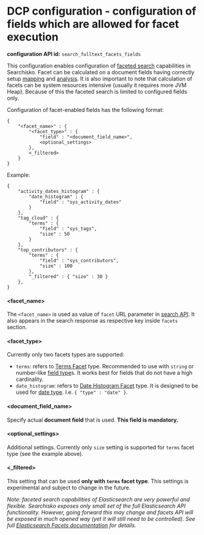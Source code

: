 DCP configuration - configuration of fields which are allowed for facet execution
==============================================================================

**configuration API id:** `search_fulltext_facets_fields`

This configuration enables configuration of [faceted search](http://en.wikipedia.org/wiki/Faceted_search) capabilities in Searchisko. Facet can be calculated on a document fields having correctly setup [mapping][mapping] and [analysis][analysis]. It is also important to note that calculation of facets can be system resources intensive (usually it requires more JVM Heap). Because of this the faceted search
is limited to configured fields only.

Configuration of facet-enabled fields has the following format:

	{
		"<facet_name>" : {
			"<facet_type>" : {
				"field" : "<document_field_name>",
				<optional_settings>
			},
			<_filtered>
		}
	}

Example:

	{
		"activity_dates_histogram" : {
			"date_histogram" : {
				"field" : "sys_activity_dates"
			}
		},
		"tag_cloud" : {
			"terms" : {
				"field" : "sys_tags",
				"size" : 50
			}
		},
		"top_contributors" : {
			"terms" : {
				"field" : "sys_contributors",
				"size" : 100
			},
			"_filtered" : { "size" : 30 }
		},
	}

#### \<facet_name\>

The `<facet_name>` is used as value of `facet` URL parameter in [search API](http://docs.jbossorg.apiary.io/#searchapi). It also appears in the search response as respective key inside `facets` section.

#### \<facet_type\>

Currently only two facets types are supported:

- `terms`: refers to [Terms Facet][terms_facet] type. Recommended to use with `string` or number-like [field type][field_type]s. It works best for fields that do not have a high cardinality.
- `date_histogram`: refers to [Date Histogram Facet][date_histogram_facet] type. It is designed to be used for [date type][date_type]. I.e. `{ "type" : "date" }`.

#### \<document_field_name\>

Specify actual **document field** that is used. **This field is mandatory.**

#### \<optional_settings\>

Additional settings. Currently only `size` setting is supported for `terms` facet type (see the example above).

#### \<_filtered\>

This setting that can be used **only with `terms` facet type**. This settings is experimental and subject to change in the future.


_Note: faceted search capabilities of Elasticsearch are very powerful and flexible. Searchisko exposes only small set of the full Elasticsearch API functionality. However, going forward this may change and facets API will be exposed in much opened way (yet it will still need to be controlled). See full [Elasticsearch Facets documentation][elasticsearch_facets_documentation] for details._

  [mapping]:		http://www.elasticsearch.org/guide/en/elasticsearch/reference/current/mapping.html
  [analysis]:		http://www.elasticsearch.org/guide/en/elasticsearch/reference/current/analysis.html
  [field_type]: 	http://www.elasticsearch.org/guide/en/elasticsearch/reference/current/mapping-types.html
  [date_type]:		http://www.elasticsearch.org/guide/en/elasticsearch/reference/current/mapping-core-types.html#date
  [terms_facet]:	http://www.elasticsearch.org/guide/en/elasticsearch/reference/current/search-facets-terms-facet.html
  [date_histogram_facet]:	http://www.elasticsearch.org/guide/en/elasticsearch/reference/current/search-facets-date-histogram-facet.html
  [elasticsearch_facets_documentation]:	http://www.elasticsearch.org/guide/en/elasticsearch/reference/current/search-facets.html
